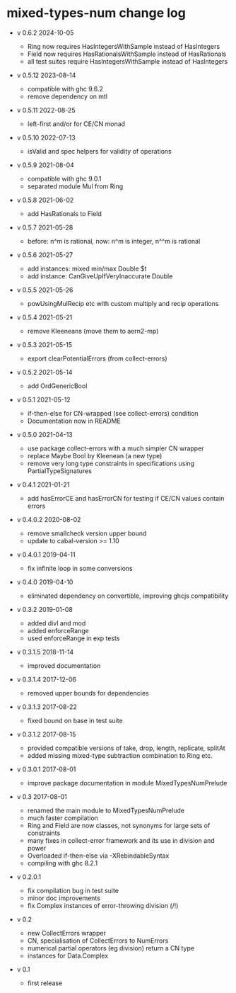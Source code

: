 # mixed-types-num change log

* v 0.6.2 2024-10-05
  * Ring now requires HasIntegersWithSample instead of HasIntegers
  * Field now requires HasRationalsWithSample instead of HasRationals
  * all test suites require HasIntegersWithSample instead of HasIntegers
* v 0.5.12 2023-08-14
  * compatible with ghc 9.6.2
  * remove dependency on mtl
* v 0.5.11 2022-08-25
  * left-first and/or for CE/CN monad
* v 0.5.10 2022-07-13
  * isValid and spec helpers for validity of operations
* v 0.5.9 2021-08-04
  * compatible with ghc 9.0.1
  * separated module Mul from Ring
* v 0.5.8 2021-06-02
  * add HasRationals to Field
* v 0.5.7 2021-05-28
  * before: n^m is rational, now: n^m is integer, n^^m is rational
* v 0.5.6 2021-05-27
  * add instances: mixed min/max Double $t
  * add instance: CanGiveUpIfVeryInaccurate Double
* v 0.5.5 2021-05-26
  * powUsingMulRecip etc with custom multiply and recip operations
* v 0.5.4 2021-05-21
  * remove Kleeneans (move them to aern2-mp)
* v 0.5.3 2021-05-15
  * export clearPotentialErrors (from collect-errors)
* v 0.5.2 2021-05-14
  * add OrdGenericBool
* v 0.5.1 2021-05-12
  * if-then-else for CN-wrapped (see collect-errors) condition
  * Documentation now in README
* v 0.5.0 2021-04-13
  * use package collect-errors with a much simpler CN wrapper
  * replace Maybe Bool by Kleenean (a new type)
  * remove very long type constraints in specifications using PartialTypeSignatures
* v 0.4.1 2021-01-21
  * add hasErrorCE and hasErrorCN for testing if CE/CN values contain errors
* v 0.4.0.2 2020-08-02
  * remove smallcheck version upper bound
  * update to cabal-version >= 1.10
* v 0.4.0.1 2019-04-11
  * fix infinite loop in some conversions
* v 0.4.0 2019-04-10
  * eliminated dependency on convertible, improving ghcjs compatibility
* v 0.3.2 2019-01-08
  * added divI and mod
  * added enforceRange
  * used enforceRange in exp tests
* v 0.3.1.5 2018-11-14
  * improved documentation
* v 0.3.1.4 2017-12-06
  * removed upper bounds for dependencies
* v 0.3.1.3 2017-08-22
  * fixed bound on base in test suite
* v 0.3.1.2 2017-08-15
  * provided compatible versions of take, drop, length, replicate, splitAt
  * added missing mixed-type subtraction combination to Ring etc.

* v 0.3.0.1 2017-08-01
  * improve package documentation in module MixedTypesNumPrelude

* v 0.3 2017-08-01
  * renamed the main module to MixedTypesNumPrelude
  * much faster compilation
  * Ring and Field are now classes, not synonyms for large sets of constraints
  * many fixes in collect-error framework and its use in division and power
  * Overloaded if-then-else via -XRebindableSyntax
  * compiling with ghc 8.2.1

* v 0.2.0.1
  * fix compilation bug in test suite
  * minor doc improvements
  * fix Complex instances of error-throwing division (/!)

* v 0.2
  * new CollectErrors wrapper
  * CN, specialisation of CollectErrors to NumErrors
  * numerical partial operators (eg division) return a CN type
  * instances for Data.Complex

* v 0.1
  * first release
